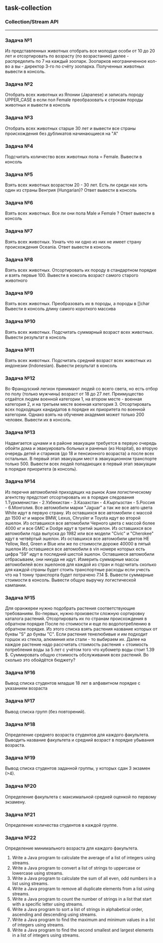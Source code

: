 ## task-collection

### Collection/Stream API

---

### Задача №1
Из представленных животных отобрать все молодые особи от 10 до 20 лет и отсортировать по возрасту (по возрастанию)
далее - распределить по 7 на каждый зоопарк. Зоопарков неограниченное кол-во а вы - директор 3-го по счёту зоопарка.
Полученных животных вывести в консоль.

### Задача №2
Отобрать всех животных из Японии (Japanese) и записать породу UPPER_CASE в если пол Female
преобразовать к строкам породы животных и вывести в консоль

### Задача №3
Отобрать всех животных старше 30 лет и вывести все страны происхождения без дубликатов начинающиеся на "A"

### Задача №4
Подсчитать количество всех животных пола = Female. Вывести в консоль

### Задача №5
Взять всех животных возрастом 20 - 30 лет. Есть ли среди нах хоть один из страны Венгрия (Hungarian)?
Ответ вывести в консоль

### Задача №6
Взять всех животных. Все ли они пола Male и Female ?
Ответ вывести в консоль

### Задача №7
Взять всех животных. Узнать что ни одно из них не имеет страну происхождения Oceania.
Ответ вывести в консоль

### Задача №8
Взять всех животных. Отсортировать их породу в стандартном порядке и взять первые 100.
Вывести в консоль возраст самого старого животного

### Задача №9
Взять всех животных. Преобразовать их в породы, а породы в []char
Вывести в консоль длину самого короткого массива

### Задача №10
Взять всех животных. Подсчитать суммарный возраст всех животных. Вывести результат в консоль

### Задача №11
Взять всех животных. Подсчитать средний возраст всех животных из индонезии (Indonesian). Вывести результат в консоль

### Задача №12
Во Французский легион принимают людей со всего света, но есть отбор по полу (только мужчины)
возраст от 18 до 27 лет. Преимущество отдаётся людям военной категории 1, на втором месте - военная категория 2,
и на третьем месте военная категория 3. Отсортировать всех подходящих кандидатов в порядке их
приоритета по военной категории. Однако взять на обучение академия может только 200 человек. Вывести их в консоль.

### Задача №13
Надвигается цунами и в районе эвакуации требуется в первую очередь обойти дома и эвакуировать больных и раненых (из Hospital),
во вторую очередь детей и стариков (до 18 и пенсионного возраста) а после всех остальных. В первый этап эвакуации мест
в эвакуационном транспорте только 500. Вывести всех людей попадающих в первый этап эвакуации в порядке приоритета (в консоль).

### Задача №14
Из перечня автомобилей приходящих на рынок Азии логистическому агентству предстоит отсортировать их в порядке следования
1.Туркменистан - 2.Узбекистан - 3.Казахстан - 4.Кыргызстан - 5.Россия - 6.Монголия.
Все автомобили марки "Jaguar" а так же все авто цвета White идут в первую страну.
Из оставшихся все автомобили с массой до 1500 кг и марок BMW, Lexus, Chrysler и Toyota идут во второй эшелон.
Из оставшихся все автомобили Черного цвета с массой более 4000 кг и все GMC и Dodge идут в третий эшелон.
Из оставшихся все автомобили года выпуска до 1982 или все модели "Civic" и "Cherokee" идут в четвёртый эшелон.
Из оставшихся все автомобили цветов НЕ Yellow, Red, Green и Blue или же по стоимости дороже 40000 в пятый эшелон
Из оставшиеся все автомобили в vin номере которых есть цифра "59" идут в последний шестой эшелон.
Оставшиеся автомобили отбрасываем, они никуда не идут.
Измерить суммарные массы автомобилей всех эшелонов для каждой из стран и подсчитать сколько для каждой страны
будет стоить транспортные расходы если учесть что на 1 тонну транспорта будет потрачено 7.14 $.
Вывести суммарные стоимости в консоль. Вывести общую выручку логистической кампании.

### Задача №15
Для оранжереи нужно подобрать растения соответствующие требованиям.
Во-первых, нужно произвести сложную сортировку каталога растений. Отсортировать их по странам происхождения в обратном порядке
После по стоимости и еще по водопотреблению в обратном порядке. Из этого списка взять растения название которых
от буквы "S" до буквы "C". Если растения тенелюбивые и им подходит горшок из стекла, алюминия или стали - то выбираем их.
Далее на каждое растение надо рассчитать стоимость растения + стоимость потребления воды за 5 лет c учётом того
что кубометр воды стоит 1.39 $. Суммировать общую стоимость обслуживания всех растений. Во сколько это обойдётся бюджету?

### Задача №16
Вывод списка студентов младше 18 лет в алфавитном порядке с указанием возраста

### Задача №17
Вывод списка групп (без повторений).

### Задача №18
Определение среднего возраста студентов для каждого факультета. 
Выводить название факультета и средний возраст в порядке убывания возраста.

### Задача №19
Вывод списка студентов заданной группы, у которых сдан 3 экзамен (>4). 

### Задача №20
Определение факультета с максимальной средней оценкой по первому экзамену.

### Задача №21
Определение количества студентов в каждой группе.

### Задача №22
Определение минимального возраста для каждого факультета.

1. Write a Java program to calculate the average of a list of integers using streams.
2. Write a Java program to convert a list of strings to uppercase or lowercase using streams.
3. Write a Java program to calculate the sum of all even, odd numbers in a list using streams.
4. Write a Java program to remove all duplicate elements from a list using streams.
5. Write a Java program to count the number of strings in a list that start with a specific letter using streams.
6. Write a Java program to sort a list of strings in alphabetical order, ascending and descending using streams.
7. Write a Java program to find the maximum and minimum values in a list of integers using streams.
8. Write a Java program to find the second smallest and largest elements in a list of integers using streams.
